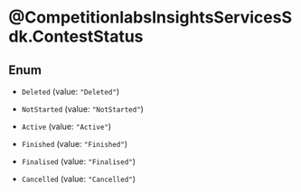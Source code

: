 # @CompetitionlabsInsightsServicesSdk.ContestStatus

## Enum


* `Deleted` (value: `"Deleted"`)

* `NotStarted` (value: `"NotStarted"`)

* `Active` (value: `"Active"`)

* `Finished` (value: `"Finished"`)

* `Finalised` (value: `"Finalised"`)

* `Cancelled` (value: `"Cancelled"`)


